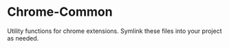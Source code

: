 # Chrome-Common

Utility functions for chrome extensions.  Symlink these files into your project as needed.
